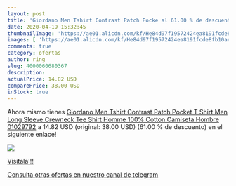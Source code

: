 ```yaml
---
layout: post
title: 'Giordano Men Tshirt Contrast Patch Pocke al 61.00 % de descuento'
date: 2020-04-19 15:32:45
thumbnailImage: 'https://ae01.alicdn.com/kf/He84d97f19572424ea8191fcde8fb10aeg/Giordano-Men-Tshirt-Contrast-Patch-Pocket-T-Shirt-Men-Long-Sleeve-Crewneck-Tee-Shirt-Homme-100.jpg_350x350._SL200_.jpg'
images: [ 'https://ae01.alicdn.com/kf/He84d97f19572424ea8191fcde8fb10aeg/Giordano-Men-Tshirt-Contrast-Patch-Pocket-T-Shirt-Men-Long-Sleeve-Crewneck-Tee-Shirt-Homme-100.jpg_350x350._SL200_.jpg' ]
comments: true
category: ofertas
author: ring
slug: 4000060680367
description:
actualPrice: 14.82 USD
comparePrice: 38.00 USD
inStock: true
---
```


Ahora mismo tienes [Giordano Men Tshirt Contrast Patch Pocket T Shirt Men Long Sleeve Crewneck Tee Shirt Homme 100% Cotton Camiseta Hombre 01029792](https://www.amazon.com/dp/4000060680367/?tag=redken08-20) a 14.82 USD (original: 38.00 USD) (61.00 %  de descuento) en el siguiente enlace!

[![](https://ae01.alicdn.com/kf/He84d97f19572424ea8191fcde8fb10aeg/Giordano-Men-Tshirt-Contrast-Patch-Pocket-T-Shirt-Men-Long-Sleeve-Crewneck-Tee-Shirt-Homme-100.jpg_350x350._SL200_.jpg)](https://www.amazon.com/dp/4000060680367/?tag=redken08-20)

[Visítala!!!](https://www.amazon.com/dp/4000060680367/?tag=redken08-20)

[Consulta otras ofertas en nuestro canal de telegram](https://t.me/s/ofertas25)

